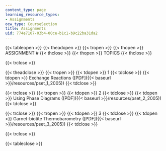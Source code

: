 ```yaml
---
content_type: page
learning_resource_types:
- Assignments
ocw_type: CourseSection
title: Assignments
uid: 774e7107-03b4-00ce-b1c1-b9c22ba31da2
---
```


{{< tableopen >}}
{{< theadopen >}}
{{< tropen >}}
{{< thopen >}}
ASSIGNMENT #
{{< thclose >}}
{{< thopen >}}
TOPICS
{{< thclose >}}

{{< trclose >}}

{{< theadclose >}}
{{< tropen >}}
{{< tdopen >}}
1
{{< tdclose >}}
{{< tdopen >}}
Exchange Reactions ([PDF]({{< baseurl >}}/resources/pset_1_2005))
{{< tdclose >}}

{{< trclose >}}
{{< tropen >}}
{{< tdopen >}}
2
{{< tdclose >}}
{{< tdopen >}}
Using Phase Diagrams ([PDF]({{< baseurl >}}/resources/pset_2_2005))
{{< tdclose >}}

{{< trclose >}}
{{< tropen >}}
{{< tdopen >}}
3
{{< tdclose >}}
{{< tdopen >}}
Garnet-biotite Thermobarometry ([PDF]({{< baseurl >}}/resources/pset_3_2005))
{{< tdclose >}}

{{< trclose >}}

{{< tableclose >}}